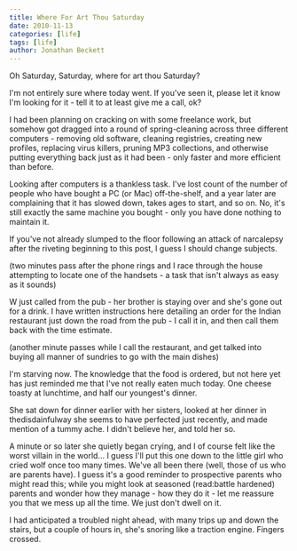 ```yaml
---
title: Where For Art Thou Saturday
date: 2010-11-13
categories: [life]
tags: [life]
author: Jonathan Beckett
---
```


Oh Saturday, Saturday, where for art thou Saturday?

I'm not entirely sure where today went. If you've seen it, please let it know I'm looking for it - tell it to at least give me a call, ok?

I had been planning on cracking on with some freelance work, but somehow got dragged into a round of spring-cleaning across three different computers - removing old software, cleaning registries, creating new profiles, replacing virus killers, pruning MP3 collections, and otherwise putting everything back just as it had been - only faster and more efficient than before.

Looking after computers is a thankless task. I've lost count of the number of people who have bought a PC (or Mac) off-the-shelf, and a year later are complaining that it has slowed down, takes ages to start, and so on. No, it's still exactly the same machine you bought - only you have done nothing to maintain it.

If you've not already slumped to the floor following an attack of narcalepsy after the riveting beginning to this post, I guess I should change subjects.

(two minutes pass after the phone rings and I race through the house attempting to locate one of the handsets - a task that isn't always as easy as it sounds)

W just called from the pub - her brother is staying over and she's gone out for a drink. I have written instructions here detailing an order for the Indian restaurant just down the road from the pub - I call it in, and then call them back with the time estimate.

(another minute passes while I call the restaurant, and get talked into buying all manner of sundries to go with the main dishes)

I'm starving now. The knowledge that the food is ordered, but not here yet has just reminded me that I've not really eaten much today. One cheese toasty at lunchtime, and half our youngest's dinner.

She sat down for dinner earlier with her sisters, looked at her dinner in thedisdainfulway she seems to have perfected just recently, and made mention of a tummy ache. I didn't believe her, and told her so.

A minute or so later she quietly began crying, and I of course felt like the worst villain in the world... I guess I'll put this one down to the little girl who cried wolf once too many times. We've all been there (well, those of us who are parents have). I guess it's a good reminder to prospective parents who might read this; while you might look at seasoned (read:battle hardened) parents and wonder how they manage - how they do it - let me reassure you that we mess up all the time. We just don't dwell on it.

I had anticipated a troubled night ahead, with many trips up and down the stairs, but a couple of hours in, she's snoring like a traction engine. Fingers crossed.
